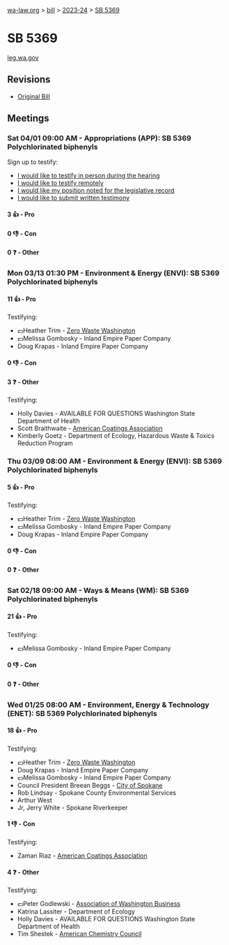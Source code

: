 [wa-law.org](/) > [bill](/bill/) > [2023-24](/bill/2023-24/) > [SB 5369](/bill/2023-24/sb/5369/)

# SB 5369
[leg.wa.gov](https://app.leg.wa.gov/billsummary?BillNumber=5369&Year=2023&Initiative=false)

## Revisions
* [Original Bill](1/)

## Meetings
### Sat 04/01 09:00 AM - Appropriations (APP): SB 5369 Polychlorinated biphenyls
Sign up to testify:
* [I would like to testify in person during the hearing](https://app.leg.wa.gov/csi/Testifier/Add?chamber=House&mId=31139&aId=154755&caId=22580&tId=1)
* [I would like to testify remotely](https://app.leg.wa.gov/csi/Testifier/Add?chamber=House&mId=31139&aId=154755&caId=22580&tId=2)
* [I would like my position noted for the legislative record](https://app.leg.wa.gov/csi/Testifier/Add?chamber=House&mId=31139&aId=154755&caId=22580&tId=3)
* [I would like to submit written testimony](https://app.leg.wa.gov/csi/Testifier/Add?chamber=House&mId=31139&aId=154755&caId=22580&tId=4)

#### 3 👍 - Pro

#### 0 👎 - Con

#### 0 ❓ - Other

### Mon 03/13 01:30 PM - Environment & Energy (ENVI): SB 5369 Polychlorinated biphenyls
#### 11 👍 - Pro
Testifying:
* 💵Heather Trim - [Zero Waste Washington](/org/zero_waste_washington/)
* 💵Melissa Gombosky - Inland Empire Paper Company
* Doug Krapas - Inland Empire Paper Company

#### 0 👎 - Con

#### 3 ❓ - Other
Testifying:
* Holly Davies - AVAILABLE FOR QUESTIONS Washington State Department of Health
* Scott Braithwaite - [American Coatings Association](/org/american_coatings_association/)
* Kimberly Goetz - Department of Ecology, Hazardous Waste & Toxics Reduction Program

### Thu 03/09 08:00 AM - Environment & Energy (ENVI): SB 5369 Polychlorinated biphenyls
#### 5 👍 - Pro
Testifying:
* 💵Heather Trim - [Zero Waste Washington](/org/zero_waste_washington/)
* 💵Melissa Gombosky - Inland Empire Paper Company
* Doug Krapas - Inland Empire Paper Company

#### 0 👎 - Con

#### 0 ❓ - Other

### Sat 02/18 09:00 AM - Ways & Means (WM): SB 5369 Polychlorinated biphenyls
#### 21 👍 - Pro
Testifying:
* 💵Melissa Gombosky - Inland Empire Paper Company

#### 0 👎 - Con

#### 0 ❓ - Other

### Wed 01/25 08:00 AM - Environment, Energy & Technology (ENET): SB 5369 Polychlorinated biphenyls
#### 18 👍 - Pro
Testifying:
* 💵Heather Trim - [Zero Waste Washington](/org/zero_waste_washington/)
* Doug Krapas - Inland Empire Paper Company
* 💵Melissa Gombosky - Inland Empire Paper Company
* Council President Breean Beggs - [City of Spokane](/org/city_of_spokane/)
* Rob Lindsay - Spokane County Environmental Services
* Arthur West
* Jr, Jerry White - Spokane Riverkeeper

#### 1 👎 - Con
Testifying:
* Zaman Riaz - [American Coatings Association](/org/american_coatings_association/)

#### 4 ❓ - Other
Testifying:
* 💵Peter Godlewski - [Association of Washington Business](/org/association_of_washington_business/)
* Katrina Lassiter - Department of Ecology
* Holly Davies - AVAILABLE FOR QUESTIONS Washington State Department of Health
* Tim Shestek - [American Chemistry Council](/org/american_chemistry_council/)
